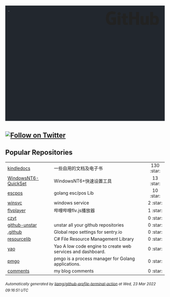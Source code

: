 ![gifOS](os.gif)

[![Follow on Twitter](https://shields.io/twitter/follow/czytcn?label=Follow)](https://twitter.com/czytcn) 
---

## Popular Repositories
<table>
<tr><td><a href="https://github.com/czyt/kindledocs">kindledocs</a></td><td>一些自用的文档及电子书</td><td align="center" width="12%">130 :star:</td></tr>
<tr><td><a href="https://github.com/czyt/WindowsNT6-QuickSet">WindowsNT6-QuickSet</a></td><td>WindowsNT6+快速设置工具</td><td align="center" width="12%">13 :star:</td></tr>
<tr><td><a href="https://github.com/czyt/escpos">escpos</a></td><td>golang esc/pos Lib</td><td align="center" width="12%">10 :star:</td></tr>
<tr><td><a href="https://github.com/czyt/winsvc">winsvc</a></td><td>windows service</td><td align="center" width="12%">2 :star:</td></tr>
<tr><td><a href="https://github.com/czyt/flvplayer">flvplayer</a></td><td>哔哩哔哩flv.js播放器</td><td align="center" width="12%">1 :star:</td></tr>
<tr><td><a href="https://github.com/czyt/czyt">czyt</a></td><td></td><td align="center" width="12%">0 :star:</td></tr>
<tr><td><a href="https://github.com/czyt/github-unstar">github-unstar</a></td><td>unstar all your github repositories</td><td align="center" width="12%">0 :star:</td></tr>
<tr><td><a href="https://github.com/czyt/.github">.github</a></td><td>Global repo settings for sentry.io</td><td align="center" width="12%">0 :star:</td></tr>
<tr><td><a href="https://github.com/czyt/resourcelib">resourcelib</a></td><td>C# File Resource Management Library</td><td align="center" width="12%">0 :star:</td></tr>
<tr><td><a href="https://github.com/czyt/yao">yao</a></td><td>Yao A low code engine to create web services and dashboard.</td><td align="center" width="12%">0 :star:</td></tr>
<tr><td><a href="https://github.com/czyt/pmgo">pmgo</a></td><td>pmgo is a process manager for Golang applications.</td><td align="center" width="12%">0 :star:</td></tr>
<tr><td><a href="https://github.com/czyt/comments">comments</a></td><td>my blog comments</td><td align="center" width="12%">0 :star:</td></tr>
</table>



<sub><i>Automatically generated by [liamg/github-profile-terminal-action](https://github.com/liamg/github-profile-terminal-action) at Wed, 23 Mar 2022 09:16:51 UTC</i></sub>
